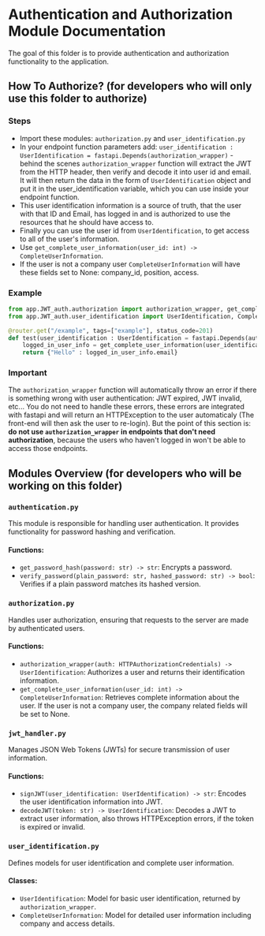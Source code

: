 # Authentication and Authorization Module Documentation
The goal of this folder is to provide authentication and authorization functionality to the application.

## How To Authorize? (for developers who will only use this folder to authorize)

### Steps
* Import these modules: `authorization.py` and `user_identification.py`
* In your endpoint function parameters add: `user_identification : UserIdentification = fastapi.Depends(authorization_wrapper)` - behind the scenes `authorization_wrapper` function will extract the JWT from the HTTP header, then verify and decode it into user id and email. It will then return the data in the form of `UserIdentification` object and put it in the user_identification variable, which you can use inside your endpoint function.
* This user identification information is a source of truth, that the user with that ID and Email, has logged in and is authorized to use the resources that he should have access to.
* Finally you can use the user id from `UserIdentification`, to get access to all of the user's information.
* Use `get_complete_user_information(user_id: int) -> CompleteUserInformation`.
* If the user is not a company user `CompleteUserInformation` will have these fields set to None: company_id, position, access.

### Example
```python
from app.JWT_auth.authorization import authorization_wrapper, get_complete_user_information
from app.JWT_auth.user_identification import UserIdentification, CompleteUserInformation

@router.get("/example", tags=["example"], status_code=201)
def test(user_identification : UserIdentification = fastapi.Depends(authorization_wrapper)):
    logged_in_user_info = get_complete_user_information(user_identification.id)
    return {"Hello" : logged_in_user_info.email}
```

### Important
The `authorization_wrapper` function will automatically throw an error if there is something wrong with user authentication: JWT expired, JWT invalid, etc...
You do not need to handle these errors, these errors are integrated with fastapi and will return an HTTPException to the user automaticaly (The front-end will then ask the user to re-login).
But the point of this section is: **do not use `authorization_wrapper` in endpoints that don't need authorization**, because the users who haven't logged in won't be able to access those endpoints.

## Modules Overview (for developers who will be working on this folder)

### `authentication.py`
This module is responsible for handling user authentication. It provides functionality for password hashing and verification.

#### Functions:
- `get_password_hash(password: str) -> str`: Encrypts a password.
- `verify_password(plain_password: str, hashed_password: str) -> bool`: Verifies if a plain password matches its hashed version.

### `authorization.py`
Handles user authorization, ensuring that requests to the server are made by authenticated users.

#### Functions:
- `authorization_wrapper(auth: HTTPAuthorizationCredentials) -> UserIdentification`: Authorizes a user and returns their identification information.
- `get_complete_user_information(user_id: int) -> CompleteUserInformation`: Retrieves complete information about the user. If the user is not a company user, the company related fields will be set to None.

### `jwt_handler.py`
Manages JSON Web Tokens (JWTs) for secure transmission of user information.

#### Functions:
- `signJWT(user_identification: UserIdentification) -> str`: Encodes the user identification information into JWT.
- `decodeJWT(token: str) -> UserIdentification`: Decodes a JWT to extract user information, also throws HTTPException errors, if the token is expired or invalid.

### `user_identification.py`
Defines models for user identification and complete user information.

#### Classes:
- `UserIdentification`: Model for basic user identification, returned by `authorization_wrapper`.
- `CompleteUserInformation`: Model for detailed user information including company and access details.
